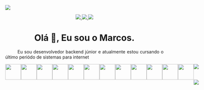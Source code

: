 ![](https://komarev.com/ghpvc/?username=Marcos-Antonio1&color=green)

<div align= "center">
  <a href="mailto:marcospinheiro360@gmail.com" target="_blank" > 
    <img src="https://img.shields.io/badge/Gmail-D14836?style=for-the-badge&logo=gmail&logoColor=white"/>  
  </a>
  <a href="https://www.linkedin.com/in/marcos-antonio-6641b4173" target="_blank"> 
    <img src="https://img.shields.io/badge/LinkedIn-0077B5?style=for-the-badge&logo=linkedin&logoColor=white"/>  
  </a>
  
  <a href="https://medium.com/@marcos_antonio" target="_blank" > 
    <img src="https://img.shields.io/badge/Medium-12100E?style=for-the-badge&logo=medium&logoColor=white"/>  
  </a>
</div>

<div align="center">
   <h1>Olá 👋, Eu sou o Marcos.</h1>
</div>

<div align="center">
  <p align="justify"> &nbsp &nbsp &nbsp &nbsp Eu sou desenvolvedor backend júnior e atualmente estou cursando o último periódo de sistemas para internet
  </p>
</div>

<div style="display:flex; flex-direction='row'" align="center"> </br>
    <img src="https://cdn.jsdelivr.net/gh/devicons/devicon/icons/typescript/typescript-original.svg" width="50" height="50" />
    <img src="https://cdn.jsdelivr.net/gh/devicons/devicon/icons/python/python-original.svg" width="50" height="50" />
    <img src="https://cdn.jsdelivr.net/gh/devicons/devicon/icons/java/java-original.svg" width="50" height="50" />
    <img src="https://cdn.jsdelivr.net/gh/devicons/devicon/icons/nodejs/nodejs-original.svg" width="50" height="50" />
    <img src="https://cdn.jsdelivr.net/gh/devicons/devicon/icons/django/django-original.svg" width="50" height="50" />
    <img src="https://cdn.jsdelivr.net/gh/devicons/devicon/icons/nestjs/nestjs-plain.svg" width="50" height="50"/>
    <img src="https://cdn.jsdelivr.net/gh/devicons/devicon/icons/spring/spring-original.svg" width="50" height="50" />
    <img src="https://cdn.jsdelivr.net/gh/devicons/devicon/icons/react/react-original.svg" width="50" height="50" />
    <img src="https://cdn.jsdelivr.net/gh/devicons/devicon/icons/bootstrap/bootstrap-original.svg" width="50" height="50" />
    <img src="https://cdn.jsdelivr.net/gh/devicons/devicon/icons/linux/linux-original.svg" width="50" height="50" />
    <img src="https://cdn.jsdelivr.net/gh/devicons/devicon/icons/docker/docker-original.svg" width="50" height="50" />
    <img src="https://cdn.jsdelivr.net/gh/devicons/devicon/icons/android/android-original.svg" width="50" height="50" />
<div>
  
</div>

</br></br>

<div>
  <img src="https://github-readme-stats.vercel.app/api?username=Marcos-Antonio1&show_icons=true&theme=radical"/>
  &nbsp &nbsp &nbsp &nbsp
  <img src="https://github-readme-stats.vercel.app/api/top-langs/?username=Marcos-Antonio1&layout=compact"/>  
</div>


<!--
**Marcos-Antonio1/Marcos-Antonio1** is a ✨ _special_ ✨ repository because its `README.md` (this file) appears on your GitHub profile.

Here are some ideas to get you started:

- 🔭 I’m currently working on ...
- 🌱 I’m currently learning ...
- 👯 I’m looking to collaborate on ...
- 🤔 I’m looking for help with ...
- 💬 Ask me about ...
- 📫 How to reach me: ...
- 😄 Pronouns: ...
- ⚡ Fun fact: ...
-->
